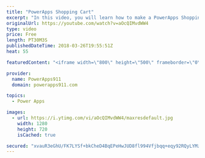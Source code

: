 ```yaml
---
title: "PowerApps Shopping Cart"
excerpt: "In this video, you will learn how to make a PowerApps Shopping Cart app. Not because you want to sell books but because it gives us the opportunity to explore some different behaviors and capabilities of PowerApps. Including:  * Collections * Forms * Text function for formatting currency * Collect function"
originalUrl: https://youtube.com/watch?v=aOcQIMvdWW4
type: video
price: Free
length: PT30M3S
publishedDateTime: 2018-03-26T19:55:51Z
heat: 55

featuredContent: "<iframe width=\"800\" height=\"500\" frameborder=\"0\" src=\"https://www.youtube.com/embed/aOcQIMvdWW4\" allow=\"accelerometer; autoplay; encrypted-media; gyroscope; picture-in-picture\" allowfullscreen></iframe>"

provider:
  name: PowerApps911
  domain: powerapps911.com

topics:
  - Power Apps

images:
  - url: https://i.ytimg.com/vi/aOcQIMvdWW4/maxresdefault.jpg
    width: 1280
    height: 720
    isCached: true

secured: "xvauR3eGhU/FK7LYSf+bkCheD4BqEPeHwJUD8fl994Vfjbqq+eqy92RQyLYMz1+RPUIxALc80XyX8zt4odrBay33etx7YTjfsYfuML2906qDu+rfWB6GIv4S40Xz7mhhQi1JlOD4d5wbFtfHOyRvn7xDsejST11O1xZTL3nC6jUDUyQd0fd08klfxfdrj/x+yoW79FjIIkwCqf8IhnF4pslOU4l13ZYjpSXJ4LY8VQhD1Hri1Vut3jhqHWuAbQqHsF93cH1xnPhnoYMqWnVjqAS12gEYH2QNBbcV8+XIt2J1Tl8+EEp2Qw8cmv5hpRLPoTRO5iILB4MJZiRMSZm0F8xu7zIPz70F471zppfTy5BylHx9bbLQzreB2LGx7fXNxrP+OmmvFA0vm3ZqBH67iI2E2XDOmbDxn/RSjK7mq1U=;o6GJmQ2jy+y1yPnYGnZVJg=="
---
```


